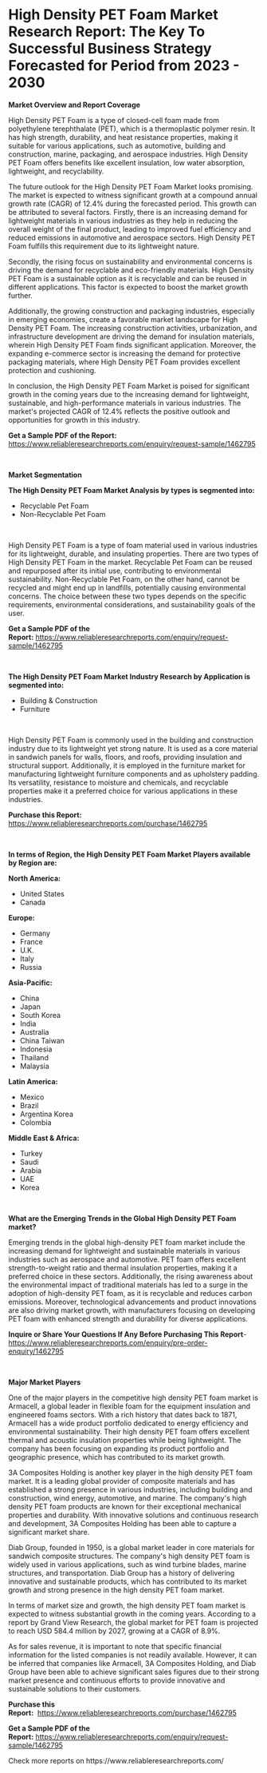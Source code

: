 <p><h1>High Density PET Foam Market Research Report: The Key To Successful Business Strategy Forecasted for Period from 2023 - 2030</h1></p><p><strong>Market Overview and Report Coverage</strong></p>
<p><p>High Density PET Foam is a type of closed-cell foam made from polyethylene terephthalate (PET), which is a thermoplastic polymer resin. It has high strength, durability, and heat resistance properties, making it suitable for various applications, such as automotive, building and construction, marine, packaging, and aerospace industries. High Density PET Foam offers benefits like excellent insulation, low water absorption, lightweight, and recyclability.</p><p>The future outlook for the High Density PET Foam Market looks promising. The market is expected to witness significant growth at a compound annual growth rate (CAGR) of 12.4% during the forecasted period. This growth can be attributed to several factors. Firstly, there is an increasing demand for lightweight materials in various industries as they help in reducing the overall weight of the final product, leading to improved fuel efficiency and reduced emissions in automotive and aerospace sectors. High Density PET Foam fulfills this requirement due to its lightweight nature.</p><p>Secondly, the rising focus on sustainability and environmental concerns is driving the demand for recyclable and eco-friendly materials. High Density PET Foam is a sustainable option as it is recyclable and can be reused in different applications. This factor is expected to boost the market growth further.</p><p>Additionally, the growing construction and packaging industries, especially in emerging economies, create a favorable market landscape for High Density PET Foam. The increasing construction activities, urbanization, and infrastructure development are driving the demand for insulation materials, wherein High Density PET Foam finds significant application. Moreover, the expanding e-commerce sector is increasing the demand for protective packaging materials, where High Density PET Foam provides excellent protection and cushioning.</p><p>In conclusion, the High Density PET Foam Market is poised for significant growth in the coming years due to the increasing demand for lightweight, sustainable, and high-performance materials in various industries. The market's projected CAGR of 12.4% reflects the positive outlook and opportunities for growth in this industry.</p></p>
<p><strong>Get a Sample PDF of the Report:</strong> <a href="https://www.reliableresearchreports.com/enquiry/request-sample/1462795">https://www.reliableresearchreports.com/enquiry/request-sample/1462795</a></p>
<p>&nbsp;</p>
<p><strong>Market Segmentation</strong></p>
<p><strong>The High Density PET Foam Market Analysis by types is segmented into:</strong></p>
<p><ul><li>Recyclable Pet Foam</li><li>Non-Recyclable Pet Foam</li></ul></p>
<p>&nbsp;</p>
<p><p>High Density PET Foam is a type of foam material used in various industries for its lightweight, durable, and insulating properties. There are two types of High Density PET Foam in the market. Recyclable Pet Foam can be reused and repurposed after its initial use, contributing to environmental sustainability. Non-Recyclable Pet Foam, on the other hand, cannot be recycled and might end up in landfills, potentially causing environmental concerns. The choice between these two types depends on the specific requirements, environmental considerations, and sustainability goals of the user.</p></p>
<p><strong>Get a Sample PDF of the Report:</strong>&nbsp;<a href="https://www.reliableresearchreports.com/enquiry/request-sample/1462795">https://www.reliableresearchreports.com/enquiry/request-sample/1462795</a></p>
<p>&nbsp;</p>
<p><strong>The High Density PET Foam Market Industry Research by Application is segmented into:</strong></p>
<p><ul><li>Building & Construction</li><li>Furniture</li></ul></p>
<p>&nbsp;</p>
<p><p>High Density PET Foam is commonly used in the building and construction industry due to its lightweight yet strong nature. It is used as a core material in sandwich panels for walls, floors, and roofs, providing insulation and structural support. Additionally, it is employed in the furniture market for manufacturing lightweight furniture components and as upholstery padding. Its versatility, resistance to moisture and chemicals, and recyclable properties make it a preferred choice for various applications in these industries.</p></p>
<p><strong>Purchase this Report:</strong>&nbsp; <a href="https://www.reliableresearchreports.com/purchase/1462795">https://www.reliableresearchreports.com/purchase/1462795</a></p>
<p>&nbsp;</p>
<p><strong>In terms of Region, the High Density PET Foam Market Players available by Region are:</strong></p>
<p>
    <p> <strong> North America: </strong>
        <ul>
            <li>United States</li>
            <li>Canada</li>
        </ul>
        </p> 
    <p> <strong> Europe: </strong>
        <ul>
            <li>Germany</li>
            <li>France</li>
            <li>U.K.</li>
            <li>Italy</li>
            <li>Russia</li>
        </ul>
        </p> 
    <p> <strong> Asia-Pacific: </strong>
        <ul>
            <li>China</li>
            <li>Japan</li>
            <li>South Korea</li>
            <li>India</li>
            <li>Australia</li>
            <li>China Taiwan</li>
            <li>Indonesia</li>
            <li>Thailand</li>
            <li>Malaysia</li>
        </ul>
        </p> 
    <p> <strong> Latin America: </strong>
        <ul>
            <li>Mexico</li>
            <li>Brazil</li>
            <li>Argentina Korea</li>
            <li>Colombia</li>
        </ul>
        </p> 
    <p> <strong> Middle East & Africa: </strong>
        <ul>
            <li>Turkey</li>
            <li>Saudi</li>
            <li>Arabia</li>
            <li>UAE</li>
            <li>Korea</li>
        </ul>
    </p>
    </p>
<p>&nbsp;</p>
<p><strong>What are the Emerging Trends in the Global High Density PET Foam market?</strong></p>
<p><p>Emerging trends in the global high-density PET foam market include the increasing demand for lightweight and sustainable materials in various industries such as aerospace and automotive. PET foam offers excellent strength-to-weight ratio and thermal insulation properties, making it a preferred choice in these sectors. Additionally, the rising awareness about the environmental impact of traditional materials has led to a surge in the adoption of high-density PET foam, as it is recyclable and reduces carbon emissions. Moreover, technological advancements and product innovations are also driving market growth, with manufacturers focusing on developing PET foam with enhanced strength and durability for diverse applications.</p></p>
<p><strong>Inquire or Share Your Questions If Any Before Purchasing This Report</strong>- <a href="https://www.reliableresearchreports.com/enquiry/pre-order-enquiry/1462795">https://www.reliableresearchreports.com/enquiry/pre-order-enquiry/1462795</a></p>
<p>&nbsp;</p>
<p><strong>Major Market Players</strong></p>
<p><p>One of the major players in the competitive high density PET foam market is Armacell, a global leader in flexible foam for the equipment insulation and engineered foams sectors. With a rich history that dates back to 1871, Armacell has a wide product portfolio dedicated to energy efficiency and environmental sustainability. Their high density PET foam offers excellent thermal and acoustic insulation properties while being lightweight. The company has been focusing on expanding its product portfolio and geographic presence, which has contributed to its market growth.</p><p>3A Composites Holding is another key player in the high density PET foam market. It is a leading global provider of composite materials and has established a strong presence in various industries, including building and construction, wind energy, automotive, and marine. The company's high density PET foam products are known for their exceptional mechanical properties and durability. With innovative solutions and continuous research and development, 3A Composites Holding has been able to capture a significant market share.</p><p>Diab Group, founded in 1950, is a global market leader in core materials for sandwich composite structures. The company's high density PET foam is widely used in various applications, such as wind turbine blades, marine structures, and transportation. Diab Group has a history of delivering innovative and sustainable products, which has contributed to its market growth and strong presence in the high density PET foam market.</p><p>In terms of market size and growth, the high density PET foam market is expected to witness substantial growth in the coming years. According to a report by Grand View Research, the global market for PET foam is projected to reach USD 584.4 million by 2027, growing at a CAGR of 8.9%.</p><p>As for sales revenue, it is important to note that specific financial information for the listed companies is not readily available. However, it can be inferred that companies like Armacell, 3A Composites Holding, and Diab Group have been able to achieve significant sales figures due to their strong market presence and continuous efforts to provide innovative and sustainable solutions to their customers.</p></p>
<p><strong>Purchase this Report:</strong>&nbsp;&nbsp;<a href="https://www.reliableresearchreports.com/purchase/1462795">https://www.reliableresearchreports.com/purchase/1462795</a></p>
<p></p>
<p><strong>Get a Sample PDF of the Report:</strong>&nbsp;<a href="https://www.reliableresearchreports.com/enquiry/request-sample/1462795">https://www.reliableresearchreports.com/enquiry/request-sample/1462795</a></p>
<p>Check more reports on https://www.reliableresearchreports.com/</p>